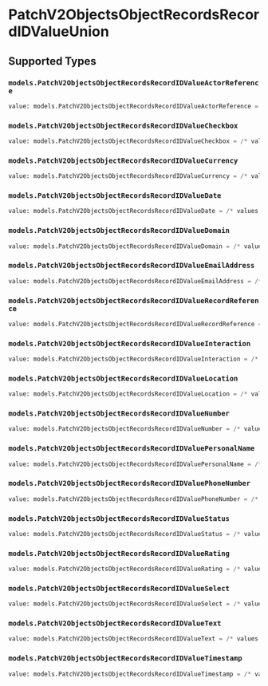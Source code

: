 # PatchV2ObjectsObjectRecordsRecordIDValueUnion


## Supported Types

### `models.PatchV2ObjectsObjectRecordsRecordIDValueActorReference`

```python
value: models.PatchV2ObjectsObjectRecordsRecordIDValueActorReference = /* values here */
```

### `models.PatchV2ObjectsObjectRecordsRecordIDValueCheckbox`

```python
value: models.PatchV2ObjectsObjectRecordsRecordIDValueCheckbox = /* values here */
```

### `models.PatchV2ObjectsObjectRecordsRecordIDValueCurrency`

```python
value: models.PatchV2ObjectsObjectRecordsRecordIDValueCurrency = /* values here */
```

### `models.PatchV2ObjectsObjectRecordsRecordIDValueDate`

```python
value: models.PatchV2ObjectsObjectRecordsRecordIDValueDate = /* values here */
```

### `models.PatchV2ObjectsObjectRecordsRecordIDValueDomain`

```python
value: models.PatchV2ObjectsObjectRecordsRecordIDValueDomain = /* values here */
```

### `models.PatchV2ObjectsObjectRecordsRecordIDValueEmailAddress`

```python
value: models.PatchV2ObjectsObjectRecordsRecordIDValueEmailAddress = /* values here */
```

### `models.PatchV2ObjectsObjectRecordsRecordIDValueRecordReference`

```python
value: models.PatchV2ObjectsObjectRecordsRecordIDValueRecordReference = /* values here */
```

### `models.PatchV2ObjectsObjectRecordsRecordIDValueInteraction`

```python
value: models.PatchV2ObjectsObjectRecordsRecordIDValueInteraction = /* values here */
```

### `models.PatchV2ObjectsObjectRecordsRecordIDValueLocation`

```python
value: models.PatchV2ObjectsObjectRecordsRecordIDValueLocation = /* values here */
```

### `models.PatchV2ObjectsObjectRecordsRecordIDValueNumber`

```python
value: models.PatchV2ObjectsObjectRecordsRecordIDValueNumber = /* values here */
```

### `models.PatchV2ObjectsObjectRecordsRecordIDValuePersonalName`

```python
value: models.PatchV2ObjectsObjectRecordsRecordIDValuePersonalName = /* values here */
```

### `models.PatchV2ObjectsObjectRecordsRecordIDValuePhoneNumber`

```python
value: models.PatchV2ObjectsObjectRecordsRecordIDValuePhoneNumber = /* values here */
```

### `models.PatchV2ObjectsObjectRecordsRecordIDValueStatus`

```python
value: models.PatchV2ObjectsObjectRecordsRecordIDValueStatus = /* values here */
```

### `models.PatchV2ObjectsObjectRecordsRecordIDValueRating`

```python
value: models.PatchV2ObjectsObjectRecordsRecordIDValueRating = /* values here */
```

### `models.PatchV2ObjectsObjectRecordsRecordIDValueSelect`

```python
value: models.PatchV2ObjectsObjectRecordsRecordIDValueSelect = /* values here */
```

### `models.PatchV2ObjectsObjectRecordsRecordIDValueText`

```python
value: models.PatchV2ObjectsObjectRecordsRecordIDValueText = /* values here */
```

### `models.PatchV2ObjectsObjectRecordsRecordIDValueTimestamp`

```python
value: models.PatchV2ObjectsObjectRecordsRecordIDValueTimestamp = /* values here */
```

